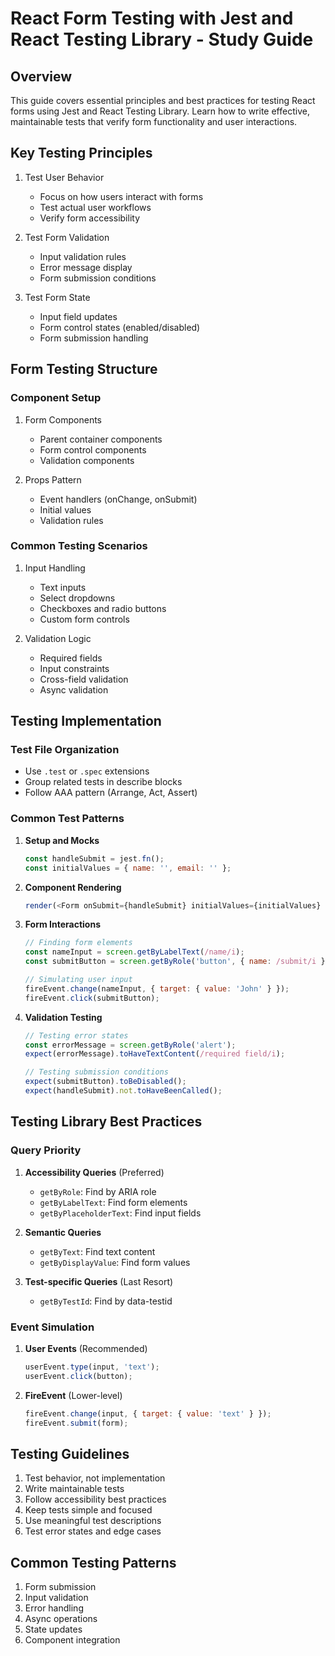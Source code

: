 # React Form Testing with Jest and React Testing Library - Study Guide

## Overview
This guide covers essential principles and best practices for testing React forms using Jest and React Testing Library. Learn how to write effective, maintainable tests that verify form functionality and user interactions.

## Key Testing Principles
1. Test User Behavior
   - Focus on how users interact with forms
   - Test actual user workflows
   - Verify form accessibility

2. Test Form Validation
   - Input validation rules
   - Error message display
   - Form submission conditions

3. Test Form State
   - Input field updates
   - Form control states (enabled/disabled)
   - Form submission handling

## Form Testing Structure
### Component Setup
1. Form Components
   - Parent container components
   - Form control components
   - Validation components

2. Props Pattern
   - Event handlers (onChange, onSubmit)
   - Initial values
   - Validation rules

### Common Testing Scenarios
1. Input Handling
   - Text inputs
   - Select dropdowns
   - Checkboxes and radio buttons
   - Custom form controls

2. Validation Logic
   - Required fields
   - Input constraints
   - Cross-field validation
   - Async validation

## Testing Implementation
### Test File Organization
- Use `.test` or `.spec` extensions
- Group related tests in describe blocks
- Follow AAA pattern (Arrange, Act, Assert)

### Common Test Patterns
1. **Setup and Mocks**
   ```javascript
   const handleSubmit = jest.fn();
   const initialValues = { name: '', email: '' };
   ```

2. **Component Rendering**
   ```javascript
   render(<Form onSubmit={handleSubmit} initialValues={initialValues} />);
   ```

3. **Form Interactions**
   ```javascript
   // Finding form elements
   const nameInput = screen.getByLabelText(/name/i);
   const submitButton = screen.getByRole('button', { name: /submit/i });

   // Simulating user input
   fireEvent.change(nameInput, { target: { value: 'John' } });
   fireEvent.click(submitButton);
   ```

4. **Validation Testing**
   ```javascript
   // Testing error states
   const errorMessage = screen.getByRole('alert');
   expect(errorMessage).toHaveTextContent(/required field/i);

   // Testing submission conditions
   expect(submitButton).toBeDisabled();
   expect(handleSubmit).not.toHaveBeenCalled();
   ```

## Testing Library Best Practices

### Query Priority
1. **Accessibility Queries** (Preferred)
   - `getByRole`: Find by ARIA role
   - `getByLabelText`: Find form elements
   - `getByPlaceholderText`: Find input fields

2. **Semantic Queries**
   - `getByText`: Find text content
   - `getByDisplayValue`: Find form values

3. **Test-specific Queries** (Last Resort)
   - `getByTestId`: Find by data-testid

### Event Simulation
1. **User Events** (Recommended)
   ```javascript
   userEvent.type(input, 'text');
   userEvent.click(button);
   ```

2. **FireEvent** (Lower-level)
   ```javascript
   fireEvent.change(input, { target: { value: 'text' } });
   fireEvent.submit(form);
   ```

## Testing Guidelines
1. Test behavior, not implementation
2. Write maintainable tests
3. Follow accessibility best practices
4. Keep tests simple and focused
5. Use meaningful test descriptions
6. Test error states and edge cases

## Common Testing Patterns
1. Form submission
2. Input validation
3. Error handling
4. Async operations
5. State updates
6. Component integration
